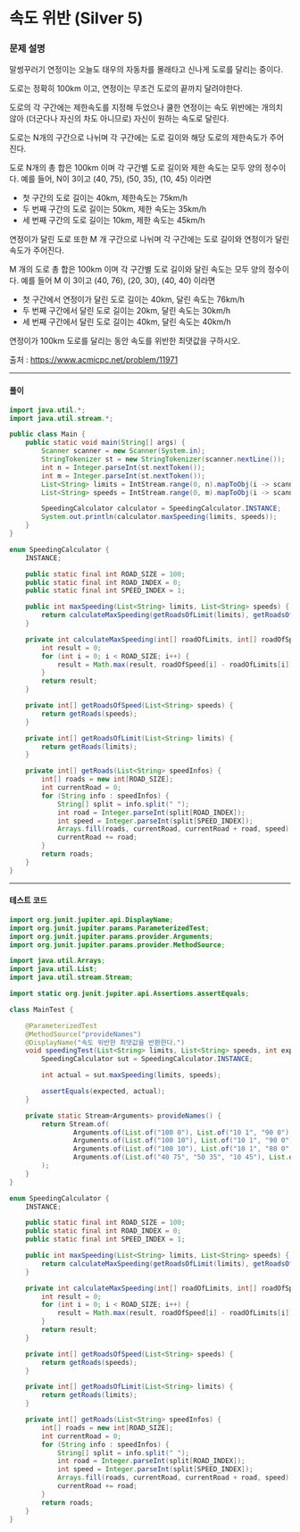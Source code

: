 # 속도 위반 (Silver 5)

### 문제 설명

말썽꾸러기 연정이는 오늘도 태우의 자동차를 몰래타고 신나게 도로를 달리는 중이다.

도로는 정확히 100km 이고, 연정이는 무조건 도로의 끝까지 달려야한다.

도로의 각 구간에는 제한속도를 지정해 두었으나 쿨한 연정이는 속도 위반에는 개의치 않아 (더군다나 자신의 차도 아니므로) 자신이 원하는 속도로 달린다.

도로는 N개의 구간으로 나뉘며 각 구간에는 도로 길이와 해당 도로의 제한속도가 주어진다. 

도로 N개의 총 합은 100km 이며 각 구간별 도로 길이와 제한 속도는 모두 양의 정수이다. 예를 들어, N이 3이고 (40, 75), (50, 35), (10, 45) 이라면 

* 첫 구간의 도로 길이는 40km, 제한속도는 75km/h 
* 두 번째 구간의 도로 길이는 50km, 제한 속도는 35km/h 
* 세 번째 구간의 도로 길이는 10km, 제한 속도는 45km/h

연정이가 달린 도로 또한 M 개 구간으로 나뉘며 각 구간에는 도로 길이와 연정이가 달린 속도가 주어진다. 

M 개의 도로 총 합은 100km 이며 각 구간별 도로 길이와 달린 속도는 모두 양의 정수이다. 예를 들어 M 이 3이고 (40, 76), (20, 30), (40, 40) 이라면 

* 첫 구간에서 연정이가 달린 도로 길이는 40km, 달린 속도는 76km/h
* 두 번째 구간에서 달린 도로 길이는 20km, 달린 속도는 30km/h
* 세 번째 구간에서 달린 도로 길이는 40km, 달린 속도는 40km/h

연정이가 100km 도로를 달리는 동안 속도를 위반한 최댓값을 구하시오.

출처 : https://www.acmicpc.net/problem/11971

---

#### 풀이
~~~java
import java.util.*;
import java.util.stream.*;

public class Main {
    public static void main(String[] args) {
        Scanner scanner = new Scanner(System.in);
        StringTokenizer st = new StringTokenizer(scanner.nextLine());
        int n = Integer.parseInt(st.nextToken());
        int m = Integer.parseInt(st.nextToken());
        List<String> limits = IntStream.range(0, n).mapToObj(i -> scanner.nextLine()).collect(Collectors.toList());
        List<String> speeds = IntStream.range(0, m).mapToObj(i -> scanner.nextLine()).collect(Collectors.toList());

        SpeedingCalculator calculator = SpeedingCalculator.INSTANCE;
        System.out.println(calculator.maxSpeeding(limits, speeds));
    }
}

enum SpeedingCalculator {
    INSTANCE;

    public static final int ROAD_SIZE = 100;
    public static final int ROAD_INDEX = 0;
    public static final int SPEED_INDEX = 1;

    public int maxSpeeding(List<String> limits, List<String> speeds) {
        return calculateMaxSpeeding(getRoadsOfLimit(limits), getRoadsOfSpeed(speeds));
    }

    private int calculateMaxSpeeding(int[] roadOfLimits, int[] roadOfSpeed) {
        int result = 0;
        for (int i = 0; i < ROAD_SIZE; i++) {
            result = Math.max(result, roadOfSpeed[i] - roadOfLimits[i]);
        }
        return result;
    }

    private int[] getRoadsOfSpeed(List<String> speeds) {
        return getRoads(speeds);
    }

    private int[] getRoadsOfLimit(List<String> limits) {
        return getRoads(limits);
    }

    private int[] getRoads(List<String> speedInfos) {
        int[] roads = new int[ROAD_SIZE];
        int currentRoad = 0;
        for (String info : speedInfos) {
            String[] split = info.split(" ");
            int road = Integer.parseInt(split[ROAD_INDEX]);
            int speed = Integer.parseInt(split[SPEED_INDEX]);
            Arrays.fill(roads, currentRoad, currentRoad + road, speed);
            currentRoad += road;
        }
        return roads;
    }
}
~~~

---

#### 테스트 코드
~~~java
import org.junit.jupiter.api.DisplayName;
import org.junit.jupiter.params.ParameterizedTest;
import org.junit.jupiter.params.provider.Arguments;
import org.junit.jupiter.params.provider.MethodSource;

import java.util.Arrays;
import java.util.List;
import java.util.stream.Stream;

import static org.junit.jupiter.api.Assertions.assertEquals;

class MainTest {

    @ParameterizedTest
    @MethodSource("provideNames")
    @DisplayName("속도 위반한 최댓값을 반환한다.")
    void speedingTest(List<String> limits, List<String> speeds, int expected) {
        SpeedingCalculator sut = SpeedingCalculator.INSTANCE;

        int actual = sut.maxSpeeding(limits, speeds);

        assertEquals(expected, actual);
    }

    private static Stream<Arguments> provideNames() {
        return Stream.of(
                Arguments.of(List.of("100 0"), List.of("10 1", "90 0"), 1),
                Arguments.of(List.of("100 10"), List.of("10 1", "90 0"), 0),
                Arguments.of(List.of("100 10"), List.of("10 1", "80 0", "10 100"), 90),
                Arguments.of(List.of("40 75", "50 35", "10 45"), List.of("40 76", "20 30", "40 40"), 5)
        );
    }
}

enum SpeedingCalculator {
    INSTANCE;

    public static final int ROAD_SIZE = 100;
    public static final int ROAD_INDEX = 0;
    public static final int SPEED_INDEX = 1;

    public int maxSpeeding(List<String> limits, List<String> speeds) {
        return calculateMaxSpeeding(getRoadsOfLimit(limits), getRoadsOfSpeed(speeds));
    }

    private int calculateMaxSpeeding(int[] roadOfLimits, int[] roadOfSpeed) {
        int result = 0;
        for (int i = 0; i < ROAD_SIZE; i++) {
            result = Math.max(result, roadOfSpeed[i] - roadOfLimits[i]);
        }
        return result;
    }

    private int[] getRoadsOfSpeed(List<String> speeds) {
        return getRoads(speeds);
    }

    private int[] getRoadsOfLimit(List<String> limits) {
        return getRoads(limits);
    }

    private int[] getRoads(List<String> speedInfos) {
        int[] roads = new int[ROAD_SIZE];
        int currentRoad = 0;
        for (String info : speedInfos) {
            String[] split = info.split(" ");
            int road = Integer.parseInt(split[ROAD_INDEX]);
            int speed = Integer.parseInt(split[SPEED_INDEX]);
            Arrays.fill(roads, currentRoad, currentRoad + road, speed);
            currentRoad += road;
        }
        return roads;
    }
}
~~~
